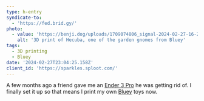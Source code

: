 ```yaml
---
type: h-entry
syndicate-to:
  - 'https://fed.brid.gy/'
photo:
  - value: 'https://benji.dog/uploads/1709074806_signal-2024-02-27-16-23-35-775.jpg'
    alt: '3D print of Hecuba, one of the garden gnomes from Bluey'
tags:
  - 3D printing
  - Bluey
date: '2024-02-27T23:04:25.158Z'
client_id: 'https://sparkles.sploot.com/'
---
```

A few months ago a friend gave me an [Ender 3 Pro](https://www.creality.com/products/ender-3-pro-3d-printer) he was getting rid of. I finally set it up so that means I print my own [Bluey](https://www.bluey.tv/) toys now.
